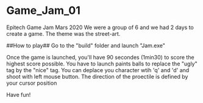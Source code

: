 # Game_Jam_01
Epitech Game Jam Mars 2020
We were a group of 6 and we had 2 days to create a game. The theme was the street-art.

##How to play##
Go to the "build" folder and launch "Jam.exe"

Once the game is launched, you'll have 90 secondes (1min30) to score the highest score possible. You have to launch paints balls to replace
the "ugly" tag by the "nice" tag. You can deplace you character wtih 'q' and 'd' and shoot with left mouse button. The direction of the
proectile is defined by your cursor position

Have fun!
